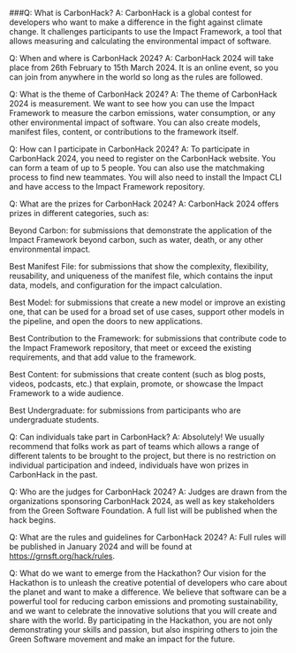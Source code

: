 ###Q: What is CarbonHack? 
A: CarbonHack is a global contest for developers who want to make a difference in the fight against climate change. It challenges participants to use the Impact Framework, a tool that allows measuring and calculating the environmental impact of software.

Q: When and where is CarbonHack 2024? 
A: CarbonHack 2024 will take place from 26th February to 15th March 2024. It is an online event, so you can join from anywhere in the world so long as the rules are followed.

Q: What is the theme of CarbonHack 2024? 
A: The theme of CarbonHack 2024 is measurement. We want to see how you can use the Impact Framework to measure the carbon emissions, water consumption, or any other environmental impact of software. You can also create models, manifest files, content, or contributions to the framework itself.

Q: How can I participate in CarbonHack 2024? 
A: To participate in CarbonHack 2024, you need to register on the CarbonHack website. You can form a team of up to 5 people. You can also use the matchmaking process to find new teammates. You will also need to install the Impact CLI and have access to the Impact Framework repository.

Q: What are the prizes for CarbonHack 2024? 
A: CarbonHack 2024 offers prizes in different categories, such as:

Beyond Carbon: for submissions that demonstrate the application of the Impact Framework beyond carbon, such as water, death, or any other environmental impact.

Best Manifest File: for submissions that show the complexity, flexibility, reusability, and uniqueness of the manifest file, which contains the input data, models, and configuration for the impact calculation.

Best Model: for submissions that create a new model or improve an existing one, that can be used for a broad set of use cases, support other models in the pipeline, and open the doors to new applications.

Best Contribution to the Framework: for submissions that contribute code to the Impact Framework repository, that meet or exceed the existing requirements, and that add value to the framework.

Best Content: for submissions that create content (such as blog posts, videos, podcasts, etc.) that explain, promote, or showcase the Impact Framework to a wide audience.

Best Undergraduate: for submissions from participants who are undergraduate students.

Q: Can individuals take part in CarbonHack?
A: Absolutely! We usually recommend that folks work as part of teams which allows a range of different talents to be brought to the project, but there is no restriction on individual participation and indeed, individuals have won prizes in CarbonHack in the past. 

Q: Who are the judges for CarbonHack 2024?
A: Judges are drawn from the organizations sponsoring CarbonHack 2024, as well as key stakeholders from the Green Software Foundation. A full list will be published when the hack begins. 

Q: What are the rules and guidelines for CarbonHack 2024?
A: Full rules will be published in January 2024 and will be found at https://grnsft.org/hack/rules. 

Q: What do we want to emerge from the Hackathon? 
Our vision for the Hackathon is to unleash the creative potential of developers who care about the planet and want to make a difference. We believe that software can be a powerful tool for reducing carbon emissions and promoting sustainability, and we want to celebrate the innovative solutions that you will create and share with the world. By participating in the Hackathon, you are not only demonstrating your skills and passion, but also inspiring others to join the Green Software movement and make an impact for the future.

 
